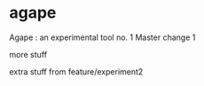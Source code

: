 # agape
Agape : an experimental tool no. 1 Master change 1

more stuff

extra stuff from feature/experiment2
